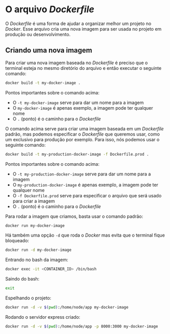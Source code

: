 # O arquivo _Dockerfile_

O _Dockerfile_ é uma forma de ajudar a organizar melhor um projeto no _Docker_.
Esse arquivo cria uma nova imagem para ser usada no projeto em produção ou
desenvolvimento.

## Criando uma nova imagem

Para criar uma nova imagem baseada no _Dockerfile_ é preciso que o terminal
esteja no mesmo diretório do arquivo e então executar o seguinte comando:

```sh
docker build -t my-docker-image .
```

Pontos importantes sobre o comando acima:

- O `-t my-docker-image` serve para dar um nome para a imagem
- O `my-docker-image` é apenas exemplo, a imagem pode ter qualquer nome
- O `.` (ponto) é o caminho para o _Dockerfile_

O comando acima serve para criar uma imagem baseada em um _Dockerfile_ padrão,
mas podemos especificar o _Dockerfile_ que queremos usar, como um exclusivo para
produção por exemplo. Para isso, nós podemos usar o seguinte comando:

```sh
docker build -t my-production-docker-image -f Dockerfile.prod .
```

Pontos importantes sobre o comando acima:

- O `-t my-production-docker-image` serve para dar um nome para a imagem
- O `my-production-docker-image` é apenas exemplo, a imagem pode ter qualquer nome
- O `-f Dockerfile.prod` serve para especificar o arquivo que será usado para criar a imagem
- O `.` (ponto) é o caminho para o _Dockerfile_

Para rodar a imagem que criamos, basta usar o comando padrão:

```sh
docker run my-docker-image
```

Há também uma opção `-d` que roda o _Docker_ mas evita que o terminal fique
bloqueado:

```sh
docker run -d my-docker-image
```

Entrando no bash da imagem:

```sh
docker exec -it <CONTAINER_ID> /bin/bash
```

Saindo do bash:

```sh
exit
```

Espelhando o projeto:

```sh
docker run -d -v $(pwd):/home/node/app my-docker-image
```

Rodando o servidor express criado:

```sh
docker run -d -v $(pwd):/home/node/app -p 8000:3000 my-docker-image
```
